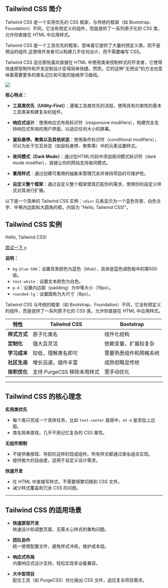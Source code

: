 ## Tailwind CSS 简介

Tailwind CSS 是一个实用优先的 CSS 框架，与传统的框架（如 Bootstrap、Foundation）不同，它没有预定义的组件，而是提供了一系列原子化的 CSS 类，允许你直接在 HTML 中应用样式。

Tailwind CSS 是一个工具优先的框架，意味着它提供了大量的预定义类，而不是预设的组件,这使得开发者可以构建几乎任何设计，而不需要编写 CSS。

Tailwind CSS 适合那些喜欢直接在 HTML 中使用类来控制样式的开发者，它使得快速原型制作和开发定制设计变得简单快捷。然而，它的这种"无预设"的方法也意味着需要更多的类名记忆和可能的陡峭学习曲线。

![](https://www.runoob.com/wp-content/uploads/2024/11/tailwindcss-intro1.png)

**核心特点：**

+   **工具类优先（Utility-First）**：遵循工具类优先的流程，使用具有约束性的基本工具类来构建复杂的组件。
    
+   **响应式设计**：使用响应式布局标识符（responsive modifiers），构建完全支持响应式布局的用户界面，以适应任何大小的屏幕。
    
+   **鼠标悬停、聚焦以及其他状态**：使用条件标识符（conditional modifiers），可以为处于交互状态（如鼠标悬停、聚焦等）中的元素设置样式。
    
+   **夜间模式（Dark Mode）**：通过在HTML代码中添加夜间模式标识符（dark mode modifier），直接让你的网站支持夜间模式。
    
+   **重用样式**：通过创建可重用的抽象来管理冗余并保持项目的可维护性。
    
+   **自定义整个框架**：通过自定义整个框架使其匹配你的需求，使用你的自定义样式对其进行扩展。
    

以下是一个简单的 Tailwind CSS 实例：`<div>` 元素显示为一个蓝色背景、白色文字、中等内边距和大圆角的框，内容为 "Hello, Tailwind CSS!"。

## Tailwind CSS 实例

<div class\="bg-blue-500 text-white p-4 rounded-lg"\> Hello, Tailwind CSS! </div\>

[尝试一下 »](https://www.runoob.com/try/try.php?filename=trytailwindcss_default)

**说明：**

+   `bg-blue-500`：设置背景颜色为蓝色（blue），具体是蓝色调色板中的第500级。
+   `text-white`：设置文本颜色为白色。
+   `p-4`：设置内边距（padding）为中等大小（16px）。
+   `rounded-lg`：设置圆角为大尺寸（8px）。

Tailwind CSS 与传统的框架（如 Bootstrap、Foundation）不同，它没有预定义的组件，而是提供了一系列原子化的 CSS 类，允许你直接在 HTML 中应用样式。

| 特性         | Tailwind CSS               | Bootstrap              |
| ------------ | -------------------------- | ---------------------- |
| **样式方式** | 原子化类名                 | 组件化结构             |
| **定制化**   | 强大且灵活                 | 依赖变量，扩展较复杂   |
| **学习成本** | 较低，理解类名即可         | 需要熟悉组件和网格系统 |
| **社区生态** | 增长迅速，插件丰富         | 成熟但略显传统         |
| **体积优化** | 支持 PurgeCSS 移除未用样式 | 需手动优化             |

* * *

## Tailwind CSS 的核心理念

**实用类优先**

+   每个类只完成一个具体任务，比如 `text-center` 是居中，`mt-4` 是添加上边距。
+   类名简单直观，几乎不用记忆复杂的 CSS 属性。

**无组件限制**

+   不提供像按钮、导航栏这样的现成组件。所有样式都通过类名组合实现。
+   提供极大的自由度，适用于自定义设计需求。

**快速开发**

+   在 HTML 中直接写样式，不需要频繁切换到 CSS 文件。
+   减少样式覆盖和冗余 CSS 的问题。

* * *

## Tailwind CSS 的适用场景

+   **快速原型开发**  
    快速设计和调整页面，无需关心样式的重构问题。
    
+   **团队协作**  
    统一使用配置文件，避免样式冲突，维护成本低。
    
+   **响应式布局**  
    内置响应式设计支持，轻松实现多设备兼容。
    
+   **大中型项目**  
    配合工具（如 PurgeCSS）优化输出 CSS 文件，适应复杂项目需求。
